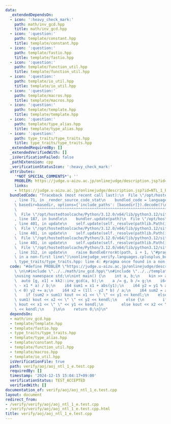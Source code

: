 ```yaml
---
data:
  _extendedDependsOn:
  - icon: ':heavy_check_mark:'
    path: math/inv_gcd.hpp
    title: math/inv_gcd.hpp
  - icon: ':question:'
    path: template/constant.hpp
    title: template/constant.hpp
  - icon: ':question:'
    path: template/fastio.hpp
    title: template/fastio.hpp
  - icon: ':question:'
    path: template/function_util.hpp
    title: template/function_util.hpp
  - icon: ':question:'
    path: template/io_util.hpp
    title: template/io_util.hpp
  - icon: ':question:'
    path: template/macros.hpp
    title: template/macros.hpp
  - icon: ':question:'
    path: template/template.hpp
    title: template/template.hpp
  - icon: ':question:'
    path: template/type_alias.hpp
    title: template/type_alias.hpp
  - icon: ':question:'
    path: type_traits/type_traits.hpp
    title: type_traits/type_traits.hpp
  _extendedRequiredBy: []
  _extendedVerifiedWith: []
  _isVerificationFailed: false
  _pathExtension: cpp
  _verificationStatusIcon: ':heavy_check_mark:'
  attributes:
    '*NOT_SPECIAL_COMMENTS*': ''
    PROBLEM: https://judge.u-aizu.ac.jp/onlinejudge/description.jsp?id=NTL_1_E
    links:
    - https://judge.u-aizu.ac.jp/onlinejudge/description.jsp?id=NTL_1_E
  bundledCode: "Traceback (most recent call last):\n  File \"/opt/hostedtoolcache/Python/3.12.0/x64/lib/python3.12/site-packages/onlinejudge_verify/documentation/build.py\"\
    , line 71, in _render_source_code_stat\n    bundled_code = language.bundle(stat.path,\
    \ basedir=basedir, options={'include_paths': [basedir]}).decode()\n          \
    \         ^^^^^^^^^^^^^^^^^^^^^^^^^^^^^^^^^^^^^^^^^^^^^^^^^^^^^^^^^^^^^^^^^^^^^^^^^^^^^^^^^\n\
    \  File \"/opt/hostedtoolcache/Python/3.12.0/x64/lib/python3.12/site-packages/onlinejudge_verify/languages/cplusplus.py\"\
    , line 187, in bundle\n    bundler.update(path)\n  File \"/opt/hostedtoolcache/Python/3.12.0/x64/lib/python3.12/site-packages/onlinejudge_verify/languages/cplusplus_bundle.py\"\
    , line 401, in update\n    self.update(self._resolve(pathlib.Path(included), included_from=path))\n\
    \  File \"/opt/hostedtoolcache/Python/3.12.0/x64/lib/python3.12/site-packages/onlinejudge_verify/languages/cplusplus_bundle.py\"\
    , line 401, in update\n    self.update(self._resolve(pathlib.Path(included), included_from=path))\n\
    \  File \"/opt/hostedtoolcache/Python/3.12.0/x64/lib/python3.12/site-packages/onlinejudge_verify/languages/cplusplus_bundle.py\"\
    , line 401, in update\n    self.update(self._resolve(pathlib.Path(included), included_from=path))\n\
    \  File \"/opt/hostedtoolcache/Python/3.12.0/x64/lib/python3.12/site-packages/onlinejudge_verify/languages/cplusplus_bundle.py\"\
    , line 312, in update\n    raise BundleErrorAt(path, i + 1, \"#pragma once found\
    \ in a non-first line\")\nonlinejudge_verify.languages.cplusplus_bundle.BundleErrorAt:\
    \ type_traits/type_traits.hpp: line 4: #pragma once found in a non-first line\n"
  code: "#define PROBLEM \"https://judge.u-aizu.ac.jp/onlinejudge/description.jsp?id=NTL_1_E\"\
    \ \n\n#include \"../../math/inv_gcd.hpp\"\n#include \"../../template/template.hpp\"\
    \nusing namespace std;\n\nint main() {\n    int a, b;\n    kin >> a >> b;\n  \
    \  auto [g, x1] = kk2::inv_gcd(a, b);\n    a /= g, b /= g;\n    i64 y1 = (1ll\
    \ - x1 * a) / b;\n    i64 sum1 = x1 + abs(y1);\n    i64 y2 = y1 % a;\n    if (y2\
    \ < 0) y2 += a;\n    i64 x2 = (1ll - y2 * b) / a;\n    i64 sum2 = abs(x2) + y2;\n\
    \    if (sum2 > sum1) kout << x1 << \" \" << y1 << kendl;\n    else if (sum2 <\
    \ sum1) kout << x2 << \" \" << y2 << kendl;\n    else {\n        if (x1 <= y1)\
    \ kout << x1 << \" \" << y1 << kendl;\n        else kout << x2 << \" \" << y2\
    \ << kendl;\n    }\n\n    return 0;\n}\n"
  dependsOn:
  - math/inv_gcd.hpp
  - template/template.hpp
  - template/fastio.hpp
  - type_traits/type_traits.hpp
  - template/type_alias.hpp
  - template/constant.hpp
  - template/function_util.hpp
  - template/macros.hpp
  - template/io_util.hpp
  isVerificationFile: true
  path: verify/aoj/aoj_ntl_1_e.test.cpp
  requiredBy: []
  timestamp: '2024-12-15 15:04:17+09:00'
  verificationStatus: TEST_ACCEPTED
  verifiedWith: []
documentation_of: verify/aoj/aoj_ntl_1_e.test.cpp
layout: document
redirect_from:
- /verify/verify/aoj/aoj_ntl_1_e.test.cpp
- /verify/verify/aoj/aoj_ntl_1_e.test.cpp.html
title: verify/aoj/aoj_ntl_1_e.test.cpp
---
```

